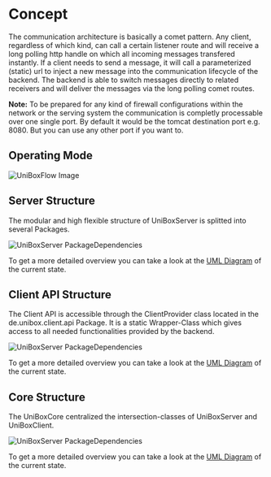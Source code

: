 # Concept

The communication architecture is basically a comet pattern. Any client, regardless of which kind, can call a certain listener route and will receive a long polling http handle on which all incoming messages transfered instantly. If a client needs to send a message, it will call a parameterized (static) url to inject a new message into the communication lifecycle of the backend. The backend is able to switch messages directly to related receivers and will deliver the messages via the long polling comet routes.

**Note:** To be prepared for any kind of firewall configurations within the network or the serving system the communication is completly processable over one single port. By default it would be the tomcat destination port e.g. 8080. But you can use any other port if you want to.

## Operating Mode

![UniBoxFlow Image](http://alextape.github.io/UniBox/images/UniBoxFlow.png)

## Server Structure

The modular and high flexible structure of UniBoxServer is splitted into several Packages.

![UniBoxServer PackageDependencies](http://alextape.github.io/UniBox/uml/UniBoxServer/PackageDependencies.png)

To get a more detailed overview you can take a look at the [UML Diagram](http://alextape.github.io/UniBox/uml/UniBoxServer/ClassDependencies.png) of the current state.

## Client API Structure

The Client API is accessible through the ClientProvider class located in the de.unibox.client.api Package. It is a static Wrapper-Class which gives access to all needed functionalities provided by the backend.

![UniBoxServer PackageDependencies](http://alextape.github.io/UniBox/uml/UniBoxClient/PackageDependencies.png)

To get a more detailed overview you can take a look at the [UML Diagram](http://alextape.github.io/UniBox/uml/UniBoxClient/ClassDependencies.png) of the current state.

## Core Structure

The UniBoxCore centralized the intersection-classes of UniBoxServer and UniBoxClient.

![UniBoxServer PackageDependencies](http://alextape.github.io/UniBox/uml/UniBoxCore/PackageDependencies.png)

To get a more detailed overview you can take a look at the [UML Diagram](http://alextape.github.io/UniBox/uml/UniBoxCore/ClassDependencies.png) of the current state.




